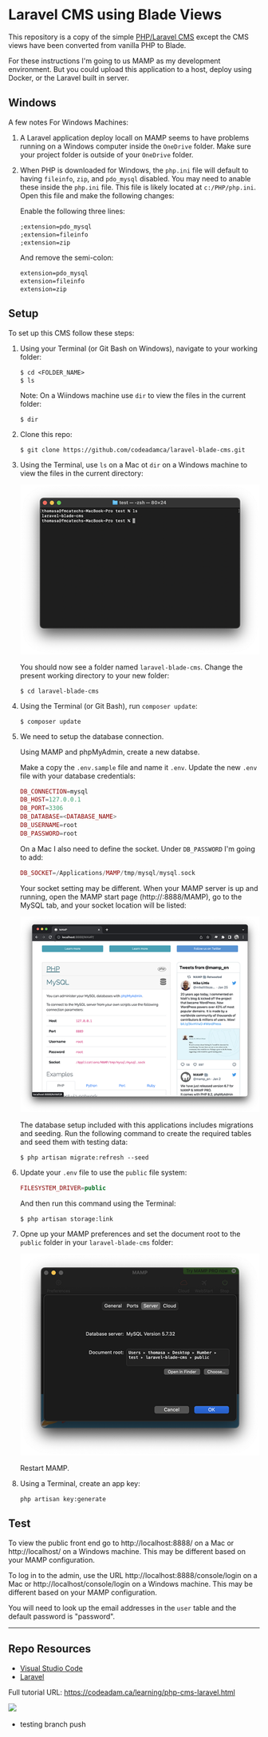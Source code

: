 # Laravel CMS using Blade Views

This repository is a copy of the simple [PHP/Laravel CMS](https://github.com/codeadamca/php-cms-laravel) except the CMS views have been converted from vanilla PHP to Blade.

For these instructions I'm going to us MAMP as my development environment. But you could upload this application to a host, deploy using Docker, or the Laravel built in server.

## Windows

A few notes For Windows Machines:

1. A Laravel application deploy locall on MAMP seems to have problems running on a Windows computer inside the ```OneDrive``` folder. Make sure your project folder is outside of your ```OneDrive``` folder.

2. When PHP is downloaded for Windows, the ```php.ini``` file will default to having ```fileinfo```, ```zip```, and ```pdo_mysql``` disabled. You may need to anable these inside the ```php.ini``` file. This file is likely located at ```c:/PHP/php.ini```. Open this file and make the following changes:

    Enable the following three lines:

    ```
    ;extension=pdo_mysql
    ;extension=fileinfo
    ;extension=zip
    ```

    And remove the semi-colon:

    ```
    extension=pdo_mysql
    extension=fileinfo
    extension=zip
    ```

## Setup

To set up this CMS follow these steps:

1. Using your Terminal (or Git Bash on Windows), navigate to your working folder:

    ```
    $ cd <FOLDER_NAME>
    $ ls
    ```

    Note: On a Wiindows machine use ```dir``` to view the files in the current folder:

    ```
    $ dir
    ```

2. Clone this repo:

    ```
    $ git clone https://github.com/codeadamca/laravel-blade-cms.git
    ```

3. Using the Terminal, use ```ls``` on a Mac ot ```dir``` on a Windows machine to view the files in the current directory:

    ![Listing Files](_readme/screenshot-list.png)

    You should now see a folder named ```laravel-blade-cms```. Change the present working directory to your new folder:

    ```
    $ cd laravel-blade-cms
    ```

4. Using the Terminal (or Git Bash), run ```composer update```:

    ```
    $ composer update
    ```

5. We need to setup the database connection. 

    Using MAMP and phpMyAdmin, create a new databse. 

    Make a copy the ```.env.sample``` file and name it ```.env```. Update the new ```.env``` file with your database credentials:

    ```php
    DB_CONNECTION=mysql
    DB_HOST=127.0.0.1
    DB_PORT=3306
    DB_DATABASE=<DATABASE_NAME>
    DB_USERNAME=root
    DB_PASSWORD=root
    ```

    On a Mac I also need to define the socket. Under ```DB_PASSWORD``` I'm going to add:

    ```php
    DB_SOCKET=/Applications/MAMP/tmp/mysql/mysql.sock
    ```

    Your socket setting may be different. When your MAMP server is up and running, open the MAMP start page (http://:8888/MAMP), go to the MySQL tab, and your socket location will be listed:

    ![MAMP Socket](_readme/screenshot-mamp-socket.png)

    The database setup included with this applications includes migrations and seeding. Run the following command to create the required tables and seed them with testing data:

    ```
    $ php artisan migrate:refresh --seed
    ```

6. Update your ```.env``` file to use the ```public``` file system:

    ```php
    FILESYSTEM_DRIVER=public
    ```

    And then run this command using the Terminal:

    ```
    $ php artisan storage:link
    ```

7. Opne up your MAMP preferences and set the document root to the ```public``` folder in your ```laravel-blade-cms``` folder:

    ![Root Folder](_readme/screenshot-mamp.png)

    Restart MAMP. 

8. Using a Terminal, create an app key:

    ```
    php artisan key:generate
    ```
## Test

To view the public front end go to http://localhost:8888/ on a Mac or http://localhost/ on a Windows machine. This may be different based on your MAMP configuration. 

To log in to the admin, use the URL http://localhost:8888/console/login on a Mac or http://localhost/console/login on a Windows machine. This may be different based on your MAMP configuration. 

You will need to look up the email addresses in the ```user``` table and the default password is "password".

***

## Repo Resources

* [Visual Studio Code](https://code.visualstudio.com/)
* [Laravel](https://laravel.com/)

Full tutorial URL: https://codeadam.ca/learning/php-cms-laravel.html

<a href="https://codeadam.ca">
<img src="https://codeadam.ca/images/code-block.png" width="100">
</a>

* testing branch push
